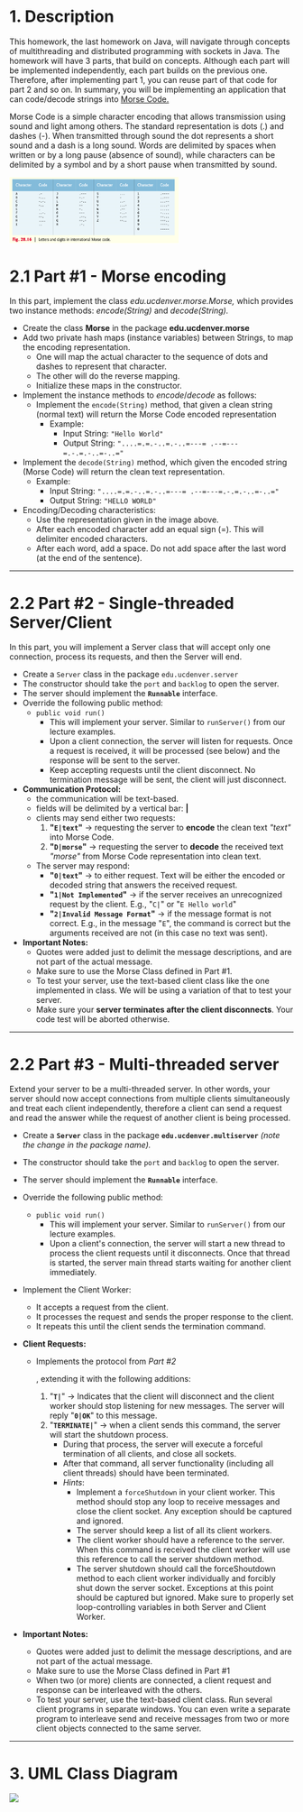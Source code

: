 # 1. Description
This homework, the last homework on Java, will navigate through concepts of multithreading and distributed programming with sockets in Java. The homework will have 3 parts, that build on concepts. Although each part will be implemented independently, each part builds on the previous one. Therefore, after implementing part 1, you can reuse part of that code for part 2 and so on. In summary, you will be implementing an application that can code/decode strings into [Morse Code.](https://en.wikipedia.org/wiki/Morse_code) 

Morse Code is a simple character encoding that allows transmission using sound and light among others. The standard representation is dots (.) and dashes (-). When transmitted through sound the dot represents a short sound and a dash is a long sound. Words are delimited by spaces when written or by a long pause (absence of sound), while characters can be delimited by a symbol and by a short pause when transmitted by sound. 

<img src="https://github.com/a-burlacu/CSCI-3920/blob/main/Hwk4/morse_code.png" width="300" center >

# 2.1 Part #1 - Morse encoding

In this part, implement the class *edu.ucdenver.morse.Morse,* which provides two instance methods: *encode(String)* and *decode(String).*

- Create the class **Morse** in the package **edu.ucdenver.morse**
- Add two private hash maps (instance variables) between Strings, to map the encoding representation.
  - One will map the actual character to the sequence of dots and dashes to represent that character.
  - The other will do the reverse mapping.
  - Initialize these maps in the constructor.
- Implement the instance methods to *encode*/*decode* as follows:
  - Implement the `encode(String)` method, that given a clean string (normal text) will return the Morse Code encoded representation
    - Example:
      - Input String: `"Hello World"`
      - Output String: `"....=.=.-..=.-..=---= .--=---=.-.=.-..=-..="`
- Implement the `decode(String)` method, which given the encoded string (Morse Code) will return the clean text representation.
  - Example:
    - Input String: `"....=.=.-..=.-..=---= .--=---=.-.=.-..=-..="`
    - Output String: `"HELLO WORLD"`
- Encoding/Decoding characteristics:
  - Use the representation given in the image above.
  - After each encoded character add an equal sign (=). This will delimiter encoded characters.
  - After each word, add a space. Do not add space after the last word (at the end of the sentence).

---

# 2.2 Part #2 - Single-threaded Server/Client
In this part, you will implement a Server class that will accept only one connection, process its requests, and then the Server will end. 

- Create a `Server` class in the package `edu.ucdenver.server`
- The constructor should take the `port` and `backlog` to open the server.
- The server should implement the **`Runnable`** interface.
- Override the following public method:
  - `public void run()`
    - This will implement your server. Similar to `runServer()` from our lecture examples.
    - Upon a client connection, the server will listen for requests. Once a request is received, it will be processed (see below) and the response will be sent to the server. 
    - Keep accepting requests until the client disconnect. No termination message will be sent, the client will just disconnect. 
- **Communication Protocol:**
  - the communication will be text-based. 
  - fields will be delimited by a vertical bar: **|**
  - clients may send either two requests:
    1. **"`E|text`"** → requesting the server to **encode** the clean text *"text"* into Morse Code.
    2. **"`D|morse`"** → requesting the server to **decode** the received text *"morse"* from Morse Code representation into clean text.
  - The server may respond:
    - **"`0|text`"** → to either request. Text will be either the encoded or decoded string that answers the received request. 
    - **"`1|Not Implemented`"** → if the server receives an unrecognized request by the client. E.g., "`C|`" or "`E Hello world`"
    - **"`2|Invalid Message Format`"** → if the message format is not correct. E.g., in the message "`E`", the command is correct but the arguments received are not (in this case no text was sent).
- **Important Notes:**
  - Quotes were added just to delimit the message descriptions, and are not part of the actual message. 
  - Make sure to use the Morse Class defined in Part #1.
  - To test your server, use the text-based client class like the one implemented in class. We will be using a variation of that to test your server.
  - Make sure your **server terminates after the client disconnects**. Your code test will be aborted otherwise.

---
# 2.2 Part #3 - Multi-threaded server
Extend your server to be a multi-threaded server. In other words, your server should now accept connections from multiple clients simultaneously and treat each client independently, therefore a client can send a request and read the answer while the request of another client is being processed. 

- Create a **`Server`** class in the package **`edu.ucdenver.multiserver`** *(note the change in the package name).*

- The constructor should take the `port` and `backlog` to open the server.

- The server should implement the **`Runnable`** interface. 

- Override the following public method:

  - `public void run()`
    - This will implement your server. Similar to `runServer()` from our lecture examples.
    - Upon a client's connection, the server will start a new thread to process the client requests until it disconnects. Once that thread is started, the server main thread starts waiting for another client immediately.

- Implement the Client Worker:

  - It accepts a request from the client.
  - It processes the request and sends the proper response to the client.
  - It repeats this until the client sends the termination command. 

- **Client Requests:**

  - Implements the protocol from *Part #2*

    , extending it with the following additions:

    1. "**`T|`**" → Indicates that the client will disconnect and the client worker should stop listening for new messages. The server will reply "**`0|OK`**" to this message. 
    2. "**`TERMINATE|`**" → when a client sends this command, the server will start the shutdown process.
       - During that process, the server will execute a forceful termination of all clients, and close all sockets. 
       - After that command, all server functionality (including all client threads) should have been terminated.
       - *Hints*:
         - Implement a `forceShutdown` in your client worker. This method should stop any loop to receive messages and close the client socket. Any exception should be captured and ignored.
         - The server should keep a list of all its client workers.
         - The client worker should have a reference to the server. When this command is received the client worker will use this reference to call the server shutdown method. 
         - The server shutdown should call the forceShoutdown method to each client worker individually and forcibly shut down the server socket. Exceptions at this point should be captured but ignored. Make sure to properly set loop-controlling variables in both Server and Client Worker. 

- **Important Notes:**

  - Quotes were added just to delimit the message descriptions, and are not part of the actual message.
  - Make sure to use the Morse Class defined in Part #1
  - When two (or more) clients are connected, a client request and response can be interleaved with the others.
  - To test your server, use the text-based client class. Run several client programs in separate windows. You can even write a separate program to interleave send and receive messages from two or more client objects connected to the same server. 


---
# 3. UML Class Diagram
<img src="https://github.com/a-burlacu/CSCI-3920/blob/main/Hwk4/hkw4.uml.png" width="300" center >